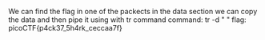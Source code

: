 We can find the flag in one of the packects in the data section
we can copy the data and then pipe it using with tr command
command: tr -d " "
flag: picoCTF{p4ck37_5h4rk_ceccaa7f}
